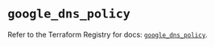 # `google_dns_policy`

Refer to the Terraform Registry for docs: [`google_dns_policy`](https://registry.terraform.io/providers/hashicorp/google-beta/5.23.0/docs/resources/google_dns_policy).
